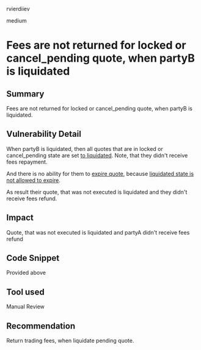 rvierdiiev

medium

# Fees are not returned for locked or cancel_pending quote, when partyB is liquidated

## Summary
Fees are not returned for locked or cancel_pending quote, when partyB is liquidated.
## Vulnerability Detail
When partyB is liquidated, then all quotes that are in locked or cancel_pending state are set [to liquidated](https://github.com/sherlock-audit/2023-06-symmetrical/blob/main/symmio-core/contracts/facets/liquidation/LiquidationFacetImpl.sol#L288). Note, that they didn't receive fees repayment.

And there is no ability for them to [expire quote](https://github.com/sherlock-audit/2023-06-symmetrical/blob/main/symmio-core/contracts/facets/PartyA/PartyAFacet.sol#L64), because [liquidated state is not allowed to expire](https://github.com/sherlock-audit/2023-06-symmetrical/blob/main/symmio-core/contracts/libraries/LibQuote.sol#L216-L223).

As result their quote, that was not executed is liquidated and they didn't receive fees refund.
## Impact
Quote, that was not executed is liquidated and partyA didn't receive fees refund
## Code Snippet
Provided above
## Tool used

Manual Review

## Recommendation
Return trading fees, when liquidate pending quote.